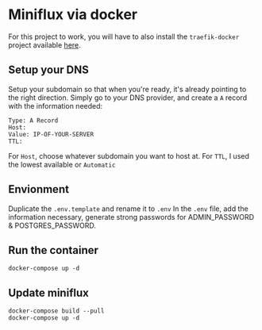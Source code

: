 # Miniflux via docker

For this project to work, you will have to also install the `traefik-docker` project available [here](https://github.com/m1rkwood/traefik-docker).

## Setup your DNS

Setup your subdomain so that when you're ready, it's already pointing to the right direction. Simply go to your DNS provider, and create a `A` record with the information needed:

```
Type: A Record
Host:
Value: IP-OF-YOUR-SERVER
TTL:
```

For `Host`, choose whatever subdomain you want to host at.
For `TTL`, I used the lowest available or `Automatic`

## Envionment

Duplicate the `.env.template` and rename it to `.env`
In the `.env` file, add the information necessary, generate strong passwords for ADMIN_PASSWORD & POSTGRES_PASSWORD.

## Run the container

```
docker-compose up -d
```

## Update miniflux

```
docker-compose build --pull
docker-compose up -d
```
